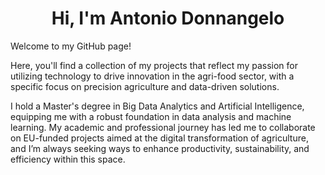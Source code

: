 <h1 align="center">Hi, I'm Antonio Donnangelo</h1>

Welcome to my GitHub page! 

Here, you'll find a collection of my projects that reflect my passion for utilizing technology to drive innovation in the agri-food sector, with a specific focus on precision agriculture and data-driven solutions.

I hold a Master's degree in Big Data Analytics and Artificial Intelligence, equipping me with a robust foundation in data analysis and machine learning. 
My academic and professional journey has led me to collaborate on EU-funded projects aimed at the digital transformation of agriculture, and I’m always seeking ways to enhance productivity, sustainability, and efficiency within this space.
